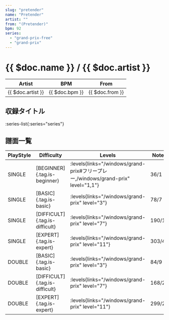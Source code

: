 ```yaml
---
slug: "pretender"
name: "Pretender"
artist: ""
from: "(Pretender)"
bpm: 92
series:
  - "grand-prix-free"
  - "grand-prix"
---
```


# {{ $doc.name }} / {{ $doc.artist }}

|Artist|BPM|From|
|------|---|----|
|{{ $doc.artist }}|{{ $doc.bpm }}|{{ $doc.from }}|

## 収録タイトル

:series-list{:series="series"}

## 譜面一覧

|PlayStyle|Difficulty|Levels|Notes|Movie|
|---------|----------|------|-----|-----|
|SINGLE|[BEGINNER]{.tag.is-beginner}| :levels{links="/windows/grand-prix#フリープレー,/windows/grand-prix" level="1,1"}|36/1||
|SINGLE|[BASIC]{.tag.is-basic}| :levels{links="/windows/grand-prix" level="3"}|78/7||
|SINGLE|[DIFFICULT]{.tag.is-difficult}| :levels{links="/windows/grand-prix" level="7"}|190/14||
|SINGLE|[EXPERT]{.tag.is-expert}| :levels{links="/windows/grand-prix" level="11"}|303/43||
|DOUBLE|[BASIC]{.tag.is-basic}| :levels{links="/windows/grand-prix" level="3"}|84/9||
|DOUBLE|[DIFFICULT]{.tag.is-difficult}| :levels{links="/windows/grand-prix" level="7"}|168/24||
|DOUBLE|[EXPERT]{.tag.is-expert}| :levels{links="/windows/grand-prix" level="11"}|299/25||
